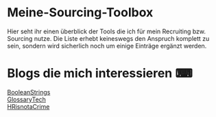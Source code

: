 # Meine-Sourcing-Toolbox


Hier seht ihr einen überblick der Tools die ich für mein Recruiting bzw. Sourcing nutze. Die Liste erhebt keineswegs den Anspruch komplett
zu sein, sondern wird sicherlich noch um einige Einträge ergänzt werden. 




<h1>Blogs die mich interessieren ⌨</h1> 

[BooleanStrings](http://booleanstrings.com/) <br>
[GlossaryTech](https://blog.glossarytech.com/) <br>
[HRisnotaCrime](https://hrisnotacrime.com/)
